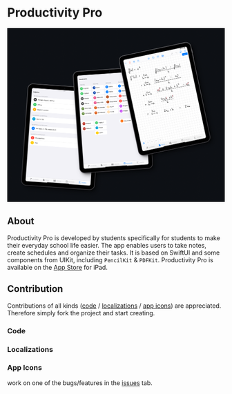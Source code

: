 # Productivity Pro
![Productivity Pro](preview.png)

## About
Productivity Pro is developed by students specifically for students to make their everyday school life easier. The app enables users to take notes, create schedules and organize their tasks. It is based on SwiftUI and some components from UIKit, including `PencilKit` & `PDFKit`.
Productivity Pro is available on the [App Store](https://apps.apple.com/us/app/productivity-pro/id6449678571) for iPad.

## Contribution
Contributions of all kinds ([code](#code) / [localizations](#localizations) / [app icons](#app-icons)) are appreciated. Therefore simply fork the project and start creating.

### Code

### Localizations 

### App Icons


work on one of the bugs/features in the [issues](https://github.com/stoobit/Productivity-Pro/issues) tab. 
